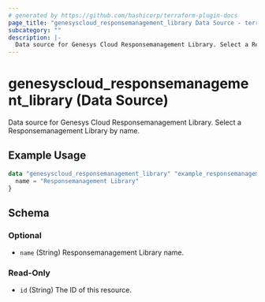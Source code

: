 ```yaml
---
# generated by https://github.com/hashicorp/terraform-plugin-docs
page_title: "genesyscloud_responsemanagement_library Data Source - terraform-provider-genesyscloud"
subcategory: ""
description: |-
  Data source for Genesys Cloud Responsemanagement Library. Select a Responsemanagement Library by name.
---
```


# genesyscloud_responsemanagement_library (Data Source)

Data source for Genesys Cloud Responsemanagement Library. Select a Responsemanagement Library by name.

## Example Usage

```terraform
data "genesyscloud_responsemanagement_library" "example_responsemanagement_library" {
  name = "Responsemanagement Library"
}
```

<!-- schema generated by tfplugindocs -->
## Schema

### Optional

- `name` (String) Responsemanagement Library name.

### Read-Only

- `id` (String) The ID of this resource.
